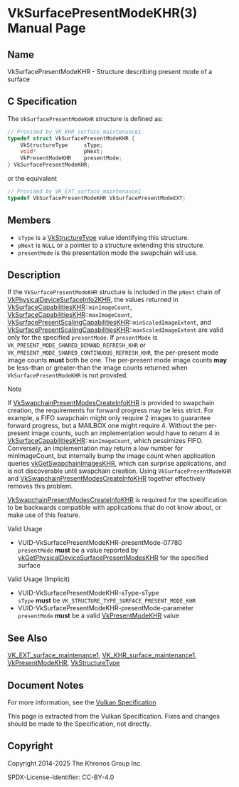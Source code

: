 # VkSurfacePresentModeKHR(3) Manual Page

## Name

VkSurfacePresentModeKHR - Structure describing present mode of a surface



## [](#_c_specification)C Specification

The `VkSurfacePresentModeKHR` structure is defined as:

```c++
// Provided by VK_KHR_surface_maintenance1
typedef struct VkSurfacePresentModeKHR {
    VkStructureType     sType;
    void*               pNext;
    VkPresentModeKHR    presentMode;
} VkSurfacePresentModeKHR;
```

or the equivalent

```c++
// Provided by VK_EXT_surface_maintenance1
typedef VkSurfacePresentModeKHR VkSurfacePresentModeEXT;
```

## [](#_members)Members

- `sType` is a [VkStructureType](https://registry.khronos.org/vulkan/specs/latest/man/html/VkStructureType.html) value identifying this structure.
- `pNext` is `NULL` or a pointer to a structure extending this structure.
- `presentMode` is the presentation mode the swapchain will use.

## [](#_description)Description

If the `VkSurfacePresentModeKHR` structure is included in the `pNext` chain of [VkPhysicalDeviceSurfaceInfo2KHR](https://registry.khronos.org/vulkan/specs/latest/man/html/VkPhysicalDeviceSurfaceInfo2KHR.html), the values returned in [VkSurfaceCapabilitiesKHR](https://registry.khronos.org/vulkan/specs/latest/man/html/VkSurfaceCapabilitiesKHR.html)::`minImageCount`, [VkSurfaceCapabilitiesKHR](https://registry.khronos.org/vulkan/specs/latest/man/html/VkSurfaceCapabilitiesKHR.html)::`maxImageCount`, [VkSurfacePresentScalingCapabilitiesKHR](https://registry.khronos.org/vulkan/specs/latest/man/html/VkSurfacePresentScalingCapabilitiesKHR.html)::`minScaledImageExtent`, and [VkSurfacePresentScalingCapabilitiesKHR](https://registry.khronos.org/vulkan/specs/latest/man/html/VkSurfacePresentScalingCapabilitiesKHR.html)::`maxScaledImageExtent` are valid only for the specified `presentMode`. If `presentMode` is `VK_PRESENT_MODE_SHARED_DEMAND_REFRESH_KHR` or `VK_PRESENT_MODE_SHARED_CONTINUOUS_REFRESH_KHR`, the per-present mode image counts **must** both be one. The per-present mode image counts **may** be less-than or greater-than the image counts returned when `VkSurfacePresentModeKHR` is not provided.

Note

If [VkSwapchainPresentModesCreateInfoKHR](https://registry.khronos.org/vulkan/specs/latest/man/html/VkSwapchainPresentModesCreateInfoKHR.html) is provided to swapchain creation, the requirements for forward progress may be less strict. For example, a FIFO swapchain might only require 2 images to guarantee forward progress, but a MAILBOX one might require 4. Without the per-present image counts, such an implementation would have to return 4 in [VkSurfaceCapabilitiesKHR](https://registry.khronos.org/vulkan/specs/latest/man/html/VkSurfaceCapabilitiesKHR.html)::`minImageCount`, which pessimizes FIFO. Conversely, an implementation may return a low number for minImageCount, but internally bump the image count when application queries [vkGetSwapchainImagesKHR](https://registry.khronos.org/vulkan/specs/latest/man/html/vkGetSwapchainImagesKHR.html), which can surprise applications, and is not discoverable until swapchain creation. Using `VkSurfacePresentModeKHR` and [VkSwapchainPresentModesCreateInfoKHR](https://registry.khronos.org/vulkan/specs/latest/man/html/VkSwapchainPresentModesCreateInfoKHR.html) together effectively removes this problem.

[VkSwapchainPresentModesCreateInfoKHR](https://registry.khronos.org/vulkan/specs/latest/man/html/VkSwapchainPresentModesCreateInfoKHR.html) is required for the specification to be backwards compatible with applications that do not know about, or make use of this feature.

Valid Usage

- [](#VUID-VkSurfacePresentModeKHR-presentMode-07780)VUID-VkSurfacePresentModeKHR-presentMode-07780  
  `presentMode` **must** be a value reported by [vkGetPhysicalDeviceSurfacePresentModesKHR](https://registry.khronos.org/vulkan/specs/latest/man/html/vkGetPhysicalDeviceSurfacePresentModesKHR.html) for the specified surface

Valid Usage (Implicit)

- [](#VUID-VkSurfacePresentModeKHR-sType-sType)VUID-VkSurfacePresentModeKHR-sType-sType  
  `sType` **must** be `VK_STRUCTURE_TYPE_SURFACE_PRESENT_MODE_KHR`
- [](#VUID-VkSurfacePresentModeKHR-presentMode-parameter)VUID-VkSurfacePresentModeKHR-presentMode-parameter  
  `presentMode` **must** be a valid [VkPresentModeKHR](https://registry.khronos.org/vulkan/specs/latest/man/html/VkPresentModeKHR.html) value

## [](#_see_also)See Also

[VK\_EXT\_surface\_maintenance1](https://registry.khronos.org/vulkan/specs/latest/man/html/VK_EXT_surface_maintenance1.html), [VK\_KHR\_surface\_maintenance1](https://registry.khronos.org/vulkan/specs/latest/man/html/VK_KHR_surface_maintenance1.html), [VkPresentModeKHR](https://registry.khronos.org/vulkan/specs/latest/man/html/VkPresentModeKHR.html), [VkStructureType](https://registry.khronos.org/vulkan/specs/latest/man/html/VkStructureType.html)

## [](#_document_notes)Document Notes

For more information, see the [Vulkan Specification](https://registry.khronos.org/vulkan/specs/latest/html/vkspec.html#VkSurfacePresentModeKHR)

This page is extracted from the Vulkan Specification. Fixes and changes should be made to the Specification, not directly.

## [](#_copyright)Copyright

Copyright 2014-2025 The Khronos Group Inc.

SPDX-License-Identifier: CC-BY-4.0